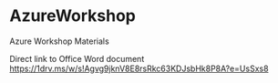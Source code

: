 # AzureWorkshop
Azure Workshop Materials

Direct link to Office Word document
https://1drv.ms/w/s!Agvg9jknV8E8rsRkc63KDJsbHk8P8A?e=UsSxs8
